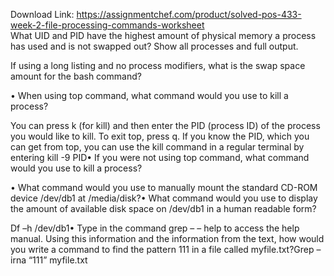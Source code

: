 Download Link: https://assignmentchef.com/product/solved-pos-433-week-2-file-processing-commands-worksheet
<br>
What UID and PID have the highest amount of physical memory a process has used and is not swapped out? Show all processes and full output.

If using a long listing and no process modifiers, what is the swap space amount for the bash command?

• When using top command, what command would you use to kill a process?

You can press k (for kill) and then enter the PID (process ID) of the process you would like to kill. To exit top, press q. If you know the PID, which you can get from top, you can use the kill command in a regular terminal by entering kill -9 PID• If you were not using top command, what command would you use to kill a process?

• What command would you use to manually mount the standard CD-ROM device /dev/db1 at /media/disk?• What command would you use to display the amount of available disk space on /dev/db1 in a human readable form?

Df –h /dev/db1• Type in the command grep – – help to access the help manual. Using this information and the information from the text, how would you write a command to find the pattern 111 in a file called myfile.txt?Grep –irna “111” myfile.txt